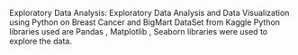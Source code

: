 Exploratory Data Analysis:
Exploratory Data Analysis and Data Visualization using Python on Breast Cancer and BigMart DataSet from Kaggle
Python libraries used are Pandas , Matplotlib , Seaborn libraries were used to explore the data.

